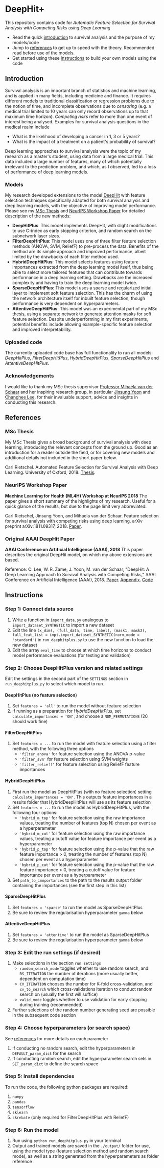 # DeepHit+
This repository contains code for *Automatic Feature Selection for Survival Analysis with Competing Risks using Deep Learning*
- Read the quick [introduction](#introduction) to survival analysis and the purpose of my models/code
- Jump to [references](#references) to get up to speed with the theory. Recommended read before use of the models.
- Get started using these [instructions](#instructions) to build your own models using the code


## Introduction
Survival analysis is an important branch of statistics and machine learning, and is applied in many fields, including medicine and finance. It requires different models to traditional classification or regression problems due to the notion of time, and incomplete observations due to *censoring* (e.g. a medical trial limited to 10 years can only record observations up to that maximum time horizon). *Competing risks* refer to more than one event of interest being analysed. Examples for survival analysis questions in the medical realm include
- What is the likelihood of developing a cancer in 1, 3 or 5 years?
- What is the impact of a treatment on a patient's probability of survival?

Deep learning approaches to survival analysis were the topic of my research as a master's student, using data from a large medical trial. This data included a large number of features, many of which potentially irrelevant to the prediction problem, and which, as I observed, led to a loss of performance of deep learning models.

### Models
My research developed extensions to the model [DeepHit](#original-aaai-deephit-paper) with feature selection techniques specifically adapted for both survival analysis and deep learning models, with the objective of improving model performance. Please see my [MSc Thesis](#msc-thesis) and [NeurIPS Workshop Paper](#neurips-workshop-paper) for detailed description of the new methods:
- **DeepHitPlus**: This model implements DeepHit, with slight modifications to use C-index as early stopping criterion, and random search on the subnetwork layer sizes.
- **FilterDeepHitPlus**: This model uses one of three filter feature selection methods (ANOVA, SVM, ReliefF) to pre-process the data. Benefits of the method are its simple approach and improved performance, albeit limited by the drawbacks of each filter method used.
- **HybridDeepHitPlus**: This model selects features using feature importances extracted from the deep learning model itself, thus being able to select more tailored features that can contribute towards performance in a deep learning setting. Drawbacks are the increased complexity and having to train the deep learning model twice.
- **SparseDeepHitPlus**: This model uses a sparse and regularized initial layer to implement soft feature selection. This has the charm of using the network architecture itself for inbuilt feature selection, though performance is very dependent on hyperparameters.
- **AttentiveDeepHitPlus**: This model was an experimental part of my MSc thesis, using a separate network to generate attention masks for soft feature selection. Despite underperforming in my first experiments, potential benefits include allowing example-specific feature selection and improved interpretability.

### Uploaded code
The currently uploaded code base has full functionality to run all models: *DeepHitPlus*, *FilterDeepHitPlus*, *HybridDeepHitPlus*, *SparseDeepHitPlus* and *AttentiveDeepHitPlus*.

### Acknowledgements
I would like to thank my MSc thesis supervisor [Professor Mihaela van der Schaar](https://www.turing.ac.uk/people/researchers/mihaela-van-der-schaar) and her inspiring research group, in particular [Jinsung Yoon](https://sites.google.com/view/jinsungyoon) and [Changhee Lee](http://www.vanderschaar-lab.com/team/), for their invaluable support, advice and insights in conducting this research.

## References

### MSc Thesis
My MSc Thesis gives a broad background of survival analysis with deep learning, introducing the relevant concepts from the ground up. Good as an introduction for a reader outside the field, or for covering new models and additional details not included in the short paper below.

Carl Rietschel. Automated Feature Selection for Survival Analysis with Deep Learning. University of Oxford, 2018. [Thesis](https://ora.ox.ac.uk/objects/uuid:e63f1610-11bd-46f0-af14-b310b4bea048).

### NeurIPS Workshop Paper
**Machine Learning for Health (ML4H) Workshop at NeurIPS 2018**
The paper gives a short summary of the highlights of my research. Useful for a quick glance of the results, but due to the page limit very abbreviated.

Carl Rietschel, Jinsung Yoon, and Mihaela van der Schaar. Feature selection for survival analysis with competing risks using deep learning. arXiv preprint arXiv:1811.09317, 2018. [Paper](https://arxiv.org/abs/1811.09317).

### Original AAAI DeepHit Paper
**AAAI Conference on Artificial Intelligence (AAAI), 2018**
This paper describes the original DeepHit model, on which my above extensions are based.

Reference: C. Lee, W. R. Zame, J. Yoon, M. van der Schaar, "DeepHit: A Deep Learning Approach to Survival Analysis with Competing Risks," AAAI Conference on Artificial Intelligence (AAAI), 2018. [Paper](http://medianetlab.ee.ucla.edu/papers/AAAI_2018_DeepHit). [Appendix](http://medianetlab.ee.ucla.edu/papers/AAAI_2018_DeepHit_Appendix). [Code](https://github.com/chl8856/DeepHit)


## Instructions
### Step 1: Connect data source
1. Write a function in `import_data.py` analogous to `import_dataset_SYNTHETIC` to import a new dataset
2. Edit the line `(x_dim), (full_data, time, label), (mask1, mask2), full_feat_list = impt.import_dataset_SYNTHETIC(norm_mode = 'standard')` in `run_deephitplus.py` to use the new function to load the new dataset
3. Edit the array `eval_time` to choose at which time horizons to conduct model performance evaluations (for testing and validation)

### Step 2: Choose DeepHitPlus version and related settings
Edit the settings in the second part of the `SETTINGS` section in `run_deephitplus.py` to select which model to run.

#### DeepHitPlus (no feature selection) ####
1. Set `features = 'all'` to run the model without feature selection
2. If running as a preparation for *HybridDeepHitPlus*, set `calculate_importances = 'ON'`, and choose a `NUM_PERMUTATIONS` (20 should work fine)

#### FilterDeepHitPlus ####
1. Set `features = ...` to run the model with feature selection using a filter method, with the following three options
   * `'filter_anova'` for feature selection using the ANOVA p-value
   * `'filter_svm'` for feature selection using SVM weights
   * `'filter_relieff'` for feature selection using ReliefF feature importances

#### HybridDeepHitPlus ####
1. First run the model as DeepHitPlus (with no feature selection) setting `calculate_importances = 'ON'`. This outputs feature importances in a results folder that HybridDeepHitPlus will use as its feature selection
2. Set `features = ...` to run the model as HybridDeepHitPlus, with the following four options:
   * `'hybrid_m_top'` for feature selection using the raw importance values, treating the number of features (top N) chosen per event as a hyperparameter
   * `'hybrid_m_cut'` for feature selection using the raw importance values, treating a cutoff value for feature importance per event as a hyperparameter
   * `'hybrid_p_top'` for feature selection using the p-value that the raw feature importance > 0, treating the number of features (top N) chosen per event as a hyperparameter
   * `'hybrid_p_cut'` for feature selection using the p-value that the raw feature importance > 0, treating a cutoff value for feature importance per event as a hyperparameter
3. Set `path_to_immportances` to the path to the results output folder containing the importances (see the first step in this list)

#### SparseDeepHitPlus ####
1. Set `features = 'sparse'` to run the model as SparseDeepHitPlus
2. Be sure to review the regularisation hyperparameter `gamma` below

#### AttentiveDeepHitPlus ####
1. Set `features = 'attentive'` to run the model as SparseDeepHitPlus
2. Be sure to review the regularisation hyperparameter `gamma` below

### Step 3: Edit the run settings (if desired)
1. Make selections in the section `run settings`
   * `random_search_mode` toggles whether to use random search, and `RS_ITERATION` the number of iterations (more usually better, dependent on computation time)
   * `CV_ITERATION` chooses the number for K-fold cross-validation, and `cv_to_search` which cross-validations iteration to conduct random search on (usually the first will suffice)
   * `valid_mode` toggles whether to use validation for early stopping during training (recommended)
2. Further selections of the random number generating seed are possible in the subsequent code section

### Step 4: Choose hyperparameters (or search space)
See [references](#references) for more details on each parameter
1. If conducting no random search, edit the hyperparameters in `DEFAULT_param_dict` for the search
2. If conducting random search, edit the hyperparameter search sets in `SET_param_dict` to define the search space

### Step 5: Install dependencies
To run the code, the following python packages are required:
1. `numpy`
2. `pandas`
3. `tensorflow`
4. `sklearn`
5. `skrebate` (only required for FilterDeepHitPlus with ReliefF)

### Step 6: Run the model
1. Run using `python run_deephitplus.py` in your terminal
2. Output and trained models are saved in the `./output/` folder for use, using the model type (feature selection method and random search mode), as well as a string generated from the hyperparameters as folder reference
